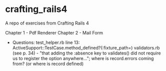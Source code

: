crafting_rails4
===============

A repo of exercises from Crafting Rails 4

Chapter 1 - Pdf Renderer
Chapter 2 - Mail Form
* Questions:
  test_helper.rb line 13: ActiveSupport::TestCase.method_defined?(:fixture_path=)
  validators.rb (see p. 34) - "that adding the :absence key to validates() did not require us to register the option anywhere..."; where is record.errors coming from? (or where is record defined)